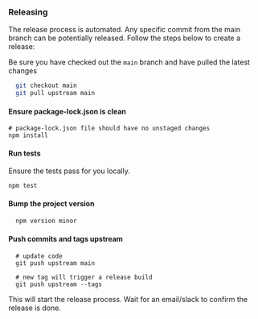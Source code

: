 ### Releasing

The release process is automated. Any specific commit from the main branch can be potentially released. Follow the steps below to create a release:

Be sure you have checked out the `main` branch and have pulled the latest changes

```bash
  git checkout main
  git pull upstream main
```

#### Ensure package-lock.json is clean

```
# package-lock.json file should have no unstaged changes
npm install
```

#### Run tests

Ensure the tests pass for you locally.

```
npm test
```

#### Bump the project version

```bash
  npm version minor
```

#### Push commits and tags upstream

```
  # update code
  git push upstream main

  # new tag will trigger a release build
  git push upstream --tags
```

This will start the release process. Wait for an email/slack to confirm the release is done.
